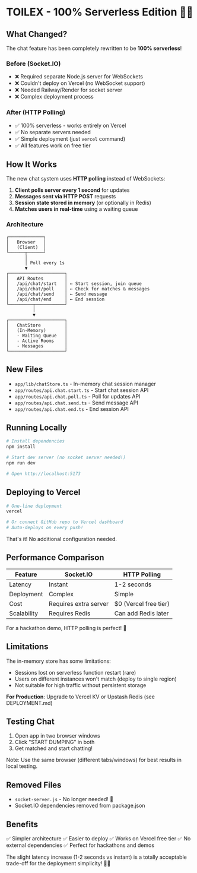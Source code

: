 # TOILEX - 100% Serverless Edition 🚽💩

## What Changed?

The chat feature has been completely rewritten to be **100% serverless**!

### Before (Socket.IO)
- ❌ Required separate Node.js server for WebSockets
- ❌ Couldn't deploy on Vercel (no WebSocket support)
- ❌ Needed Railway/Render for socket server
- ❌ Complex deployment process

### After (HTTP Polling)
- ✅ 100% serverless - works entirely on Vercel
- ✅ No separate servers needed
- ✅ Simple deployment (just `vercel` command)
- ✅ All features work on free tier

## How It Works

The new chat system uses **HTTP polling** instead of WebSockets:

1. **Client polls server every 1 second** for updates
2. **Messages sent via HTTP POST** requests
3. **Session state stored in memory** (or optionally in Redis)
4. **Matches users in real-time** using a waiting queue

### Architecture

```
┌─────────────┐
│   Browser   │
│   (Client)  │
└──────┬──────┘
       │
       │ Poll every 1s
       ▼
┌─────────────────────┐
│   API Routes        │
│   /api/chat/start   │ ← Start session, join queue
│   /api/chat/poll    │ ← Check for matches & messages
│   /api/chat/send    │ ← Send message
│   /api/chat/end     │ ← End session
└─────────┬───────────┘
          │
          ▼
┌─────────────────────┐
│   ChatStore         │
│   (In-Memory)       │
│   - Waiting Queue   │
│   - Active Rooms    │
│   - Messages        │
└─────────────────────┘
```

## New Files

- `app/lib/chatStore.ts` - In-memory chat session manager
- `app/routes/api.chat.start.ts` - Start chat session API
- `app/routes/api.chat.poll.ts` - Poll for updates API
- `app/routes/api.chat.send.ts` - Send message API
- `app/routes/api.chat.end.ts` - End session API

## Running Locally

```bash
# Install dependencies
npm install

# Start dev server (no socket server needed!)
npm run dev

# Open http://localhost:5173
```

## Deploying to Vercel

```bash
# One-line deployment
vercel

# Or connect GitHub repo to Vercel dashboard
# Auto-deploys on every push!
```

That's it! No additional configuration needed.

## Performance Comparison

| Feature | Socket.IO | HTTP Polling |
|---------|-----------|--------------|
| Latency | Instant | 1-2 seconds |
| Deployment | Complex | Simple |
| Cost | Requires extra server | $0 (Vercel free tier) |
| Scalability | Requires Redis | Can add Redis later |

For a hackathon demo, HTTP polling is perfect! 💯

## Limitations

The in-memory store has some limitations:

- Sessions lost on serverless function restart (rare)
- Users on different instances won't match (deploy to single region)
- Not suitable for high traffic without persistent storage

**For Production**: Upgrade to Vercel KV or Upstash Redis (see DEPLOYMENT.md)

## Testing Chat

1. Open app in two browser windows
2. Click "START DUMPING" in both
3. Get matched and start chatting!

Note: Use the same browser (different tabs/windows) for best results in local testing.

## Removed Files

- `socket-server.js` - No longer needed! 🎉
- Socket.IO dependencies removed from package.json

## Benefits

✅ Simpler architecture
✅ Easier to deploy
✅ Works on Vercel free tier
✅ No external dependencies
✅ Perfect for hackathons and demos

The slight latency increase (1-2 seconds vs instant) is a totally acceptable trade-off for the deployment simplicity! 🚀💩
